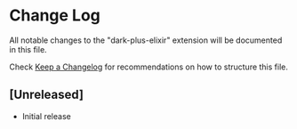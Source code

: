 # Change Log
All notable changes to the "dark-plus-elixir" extension will be documented in this file.

Check [Keep a Changelog](http://keepachangelog.com/) for recommendations on how to structure this file.

## [Unreleased]
- Initial release
